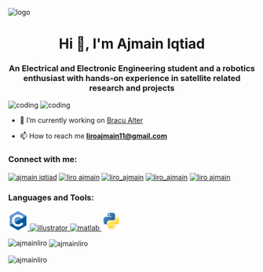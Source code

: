 ![logo](https://user-images.githubusercontent.com/74038190/225813708-98b745f2-7d22-48cf-9150-083f1b00d6c9.gif)
<h1 align="center">Hi 👋, I'm Ajmain Iqtiad</h1>
<h3 align="center">An Electrical and Electronic Engineering student and a robotics enthusiast with hands-on experience in satellite related research and projects</h3>

<img aligh="right" alt="coding" width="400" src="https://user-images.githubusercontent.com/74038190/212744287-14f66c13-5458-40dc-9244-8ff533fc8f4a.gif">

<img aligh="right" alt="coding" width="400" src="https://user-images.githubusercontent.com/74038190/212749447-bfb7e725-6987-49d9-ae85-2015e3e7cc41.gif">


- 🔭 I’m currently working on [Bracu Alter](https://www.facebook.com/profile.php?id=61557795005542)

- 📫 How to reach me **liroajmain11@gmail.com**

<h3 align="left">Connect with me:</h3>
<p align="left">
<a href="https://linkedin.com/in/ajmain iqtiad" target="blank"><img align="center" src="https://user-images.githubusercontent.com/74038190/235294012-0a55e343-37ad-4b0f-924f-c8431d9d2483.gif" alt="ajmain iqtiad" height="30" width="40" /></a>
<a href="https://fb.com/liro ajmain" target="blank"><img align="center" src="https://user-images.githubusercontent.com/74038190/235294010-ec412ef5-e3da-4efa-b1d4-0ab4d4638755.gif" alt="liro ajmain" height="30" width="40" /></a>
<a href="https://instagram.com/liro_ajmain" target="blank"><img align="center" src="https://user-images.githubusercontent.com/74038190/235294013-a33e5c43-a01c-43f6-b44d-a406d8b4ab75.gif" alt="liro_ajmain" height="30" width="40" /></a>
<a href="https://discord.com/liro_ajmain" target="blank"><img align="center" src="https://user-images.githubusercontent.com/74038190/235294015-47144047-25ab-417c-af1b-6746820a20ff.gif" alt="liro_ajmain" height="30" width="40" /></a>  
<a href="https://www.youtube.com/c/liro ajmain" target="blank"><img align="center" src="https://raw.githubusercontent.com/rahuldkjain/github-profile-readme-generator/master/src/images/icons/Social/youtube.svg" alt="liro ajmain" height="30" width="40" /></a>
</p>

<h3 align="left">Languages and Tools:</h3>
<p align="left"> <a href="https://www.cprogramming.com/" target="_blank" rel="noreferrer"> <img src="https://raw.githubusercontent.com/devicons/devicon/master/icons/c/c-original.svg" alt="c" width="40" height="40"/> </a> <a href="https://www.adobe.com/in/products/illustrator.html" target="_blank" rel="noreferrer"> <img src="https://www.vectorlogo.zone/logos/adobe_illustrator/adobe_illustrator-icon.svg" alt="illustrator" width="40" height="40"/> </a> <a href="https://www.mathworks.com/" target="_blank" rel="noreferrer"> <img src="https://upload.wikimedia.org/wikipedia/commons/2/21/Matlab_Logo.png" alt="matlab" width="40" height="40"/> </a> <a href="https://www.python.org" target="_blank" rel="noreferrer"> <img src="https://raw.githubusercontent.com/devicons/devicon/master/icons/python/python-original.svg" alt="python" width="40" height="40"/> </a> </p>

<p><img align="left" src="https://github-readme-stats.vercel.app/api/top-langs?username=ajmainliro&show_icons=true&locale=en&layout=compact" alt="ajmainliro" /></p>

<p>&nbsp;<img align="center" src="https://github-readme-stats.vercel.app/api?username=ajmainliro&show_icons=true&locale=en" alt="ajmainliro" /></p>

<p><img align="center" src="https://github-readme-streak-stats.herokuapp.com/?user=ajmainliro&" alt="ajmainliro" /></p>
